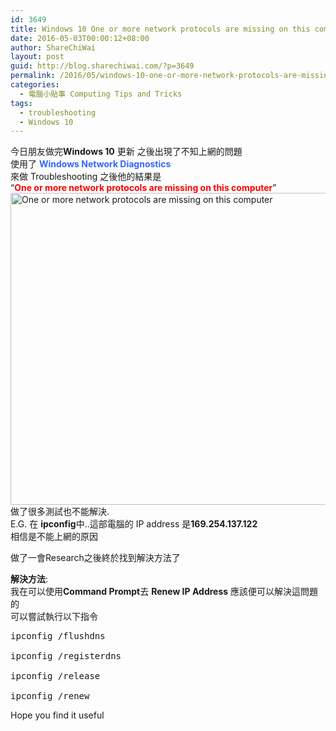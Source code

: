 ```yaml
---
id: 3649
title: Windows 10 One or more network protocols are missing on this computer
date: 2016-05-03T00:00:12+08:00
author: ShareChiWai
layout: post
guid: http://blog.sharechiwai.com/?p=3649
permalink: /2016/05/windows-10-one-or-more-network-protocols-are-missing-on-this-computer/
categories:
  - 電腦小貼事 Computing Tips and Tricks
tags:
  - troubleshooting
  - Windows 10
---
```

今日朋友做完**Windows 10** 更新 之後出現了不知上網的問題  
使用了 <span style="color: #3366ff;"><strong>Windows Network Diagnostics</strong></span>  
來做 Troubleshooting 之後他的結果是  
&#8220;<span style="color: #ff0000;"><strong>One or more network protocols are missing on this computer</strong></span>&#8221;  
<img class="alignnone" src="https://i2.wp.com/farm8.static.flickr.com/7102/26764213326_a0227ff685_z.jpg?resize=625%2C499" alt="One or more network protocols are missing on this computer" width="625" height="499" data-recalc-dims="1" />  
做了很多測試也不能解決.  
E.G. 在 **ipconfig**中..這部電腦的 IP address 是**169.254.137.122**  
相信是不能上網的原因

做了一會Research之後終於找到解決方法了

**解決方法**:  
我在可以使用**Command Prompt**去 **Renew IP Address** 應該便可以解決這問題的  
可以嘗試執行以下指令

<pre>ipconfig /flushdns

ipconfig /registerdns

ipconfig /release

ipconfig /renew
</pre>

Hope you find it useful